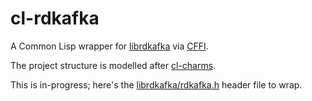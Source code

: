 # cl-rdkafka

A Common Lisp wrapper for [librdkafka](https://github.com/edenhill/librdkafka)
via [CFFI](https://common-lisp.net/project/cffi/manual/html_node/index.html).

The project structure is modelled after
[cl-charms](https://github.com/HiTECNOLOGYs/cl-charms).

This is in-progress; here's the
[librdkafka/rdkafka.h](https://github.com/edenhill/librdkafka/blob/master/src/rdkafka.h)
header file to wrap.
